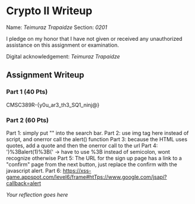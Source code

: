 # Crypto II Writeup

Name: *Teimuraz Trapaidze*
Section: *0201*

I pledge on my honor that I have not given or received any unauthorized
assistance on this assignment or examination.

Digital acknowledgement: *Teimuraz Trapaidze*

## Assignment Writeup

### Part 1 (40 Pts)

CMSC389R-{y0u_ar3_th3_SQ1_ninj@}

### Part 2 (60 Pts)

Part 1: simply put "<script>alert();</script>" into the search bar.
Part 2: use img tag here instead of script, and onerror call the alert() function
Part 3: because the HTML uses quotes, add a quote and then the onerror call to the url 
Part 4: ')%3Balert(1)%3B('   -> have to use %3B instead of semicolon, wont recognize otherwise
Part 5: The URL for the sign up page has a link to a "confirm" page from the next button, just replace the confirm 
        with the javascript alert. 
Part 6: https://xss-game.appspot.com/level6/frame#htTps://www.google.com/jsapi?callback=alert

*Your reflection goes here*
